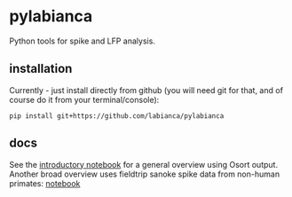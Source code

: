 # pylabianca
Python tools for spike and LFP analysis.

## installation
Currently - just install directly from github (you will need git for that, and of course do it from your terminal/console):
```
pip install git+https://github.com/labianca/pylabianca
```

## docs
See the [introductory notebook](doc/intro_overview.ipynb) for a general overview using Osort output.
Another broad overview uses fieldtrip sanoke spike data from non-human primates: [notebook](doc/fieldtrip_example.ipynb)
